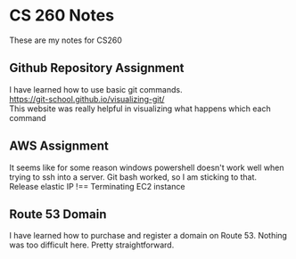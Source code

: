 # CS 260 Notes
These are my notes for CS260

## Github Repository Assignment
I have learned how to use basic git commands.  
https://git-school.github.io/visualizing-git/  
This website was really helpful in visualizing what happens which each command

## AWS Assignment
It seems like for some reason windows powershell doesn't work well when trying to ssh into a server. Git bash worked, so I am sticking to that.  
Release elastic IP !== Terminating EC2 instance

## Route 53 Domain
I have learned how to purchase and register a domain on Route 53. Nothing was too difficult here. Pretty straightforward.
